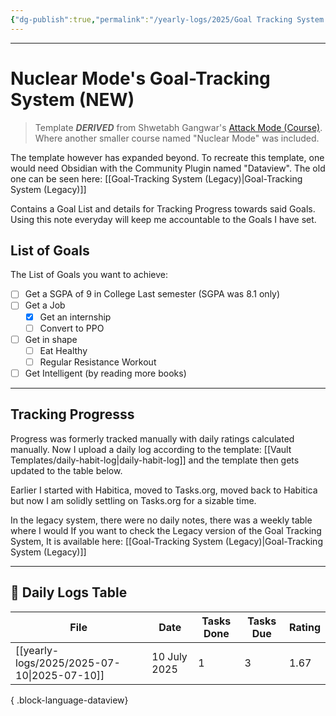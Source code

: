 ```yaml
---
{"dg-publish":true,"permalink":"/yearly-logs/2025/Goal Tracking System (New)/","tags":["Productivity"]}
---
```


---
# Nuclear Mode's Goal-Tracking System (NEW)

> Template **_DERIVED_** from Shwetabh Gangwar's [Attack Mode (Course)](app://obsidian.md/Attack%20Mode%20\(Course\)). Where another smaller course named "Nuclear Mode" was included.

The template however has expanded beyond. To recreate this template, one would need Obsidian with the Community Plugin named "Dataview". The old one can be seen here: [[Goal-Tracking System (Legacy)\|Goal-Tracking System (Legacy)]]

Contains a Goal List and details for Tracking Progress towards said Goals.  
Using this note everyday will keep me accountable to the Goals I have set.

## List of Goals
The List of Goals you want to achieve:

- [ ] Get a SGPA of 9 in College Last semester (SGPA was 8.1 only)
- [ ] Get a Job
    - [x] Get an internship
    - [ ] Convert to PPO
- [ ] Get in shape
    - [ ] Eat Healthy
    - [ ] Regular Resistance Workout
- [ ] Get Intelligent (by reading more books)

---

## Tracking Progresss
Progress was formerly tracked manually with daily ratings calculated manually. Now I upload a daily log according to the template: [[Vault Templates/daily-habit-log\|daily-habit-log]] and the template then gets updated to the table below.

Earlier I started with Habitica, moved to Tasks.org, moved back to Habitica but now I am solidly settling on Tasks.org for a sizable time.

In the legacy system, there were no daily notes, there was a weekly table where I would 
If you want to check the Legacy version of the Goal Tracking System, It is available here: [[Goal-Tracking System (Legacy)\|Goal-Tracking System (Legacy)]]

---
## 📅 Daily Logs Table

| File                                           | Date         | Tasks Done | Tasks Due | Rating |
| ---------------------------------------------- | ------------ | ---------- | --------- | ------ |
| [[yearly-logs/2025/2025-07-10\|2025-07-10]] | 10 July 2025 | 1          | 3         | 1.67   |

{ .block-language-dataview}


